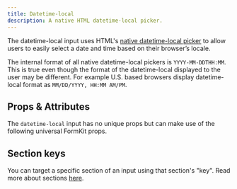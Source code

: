 ```yaml
---
title: Datetime-local
description: A native HTML datetime-local picker.
---
```



<InputPageHero
title="Datetime-local input"
icon="IconInputDatetime"
:pro="false"
project-price=""
data-price=""></InputPageHero>

The datetime-local input uses HTML's [native datetime-local picker](https://developer.mozilla.org/en-US/docs/Web/HTML/Element/input/datetime-local) to allow users to easily select a date and time based on their browser’s locale.

<example
  name="Datetime-local input"
  file="/_content/examples/datetime-local-example/datetime-local-example.vue">
</example>

<callout type="warning" label="Formatting">
The internal format of all native datetime-local pickers is <code>YYYY-MM-DDTHH:MM</code>. This is true even though the format of the datetime-local displayed to the user may be different. For example U.S. based browsers display datetime-local format as <code>MM/DD/YYYY, HH:MM AM/PM</code>.
</callout>

## Props & Attributes

The `datetime-local` input has no unique props but can make use of the following universal FormKit props.

<reference-table input="datetime-local" :attrs="['min', 'max', 'step']">
</reference-table>

## Section keys
You can target a specific section of an input using that section's "key". Read more about sections [here](/essentials/inputs#sections).

<div>
  <formkit-input-diagram
    prefix-icon-content="⏰"
    suffix-icon-content="👍"
    label-content="Appointment time"
    input-content="Jan. 1 1970 12:00:00"
    help-content="Please choose a date and time for your appointment."
    message-content="Date and time are required."
  >
  </formkit-input-diagram>
</div>

<reference-table type="sectionKeys" primary="section-key">
</reference-table>
